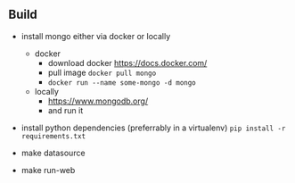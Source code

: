 Build
------

* install mongo either via docker or locally
  - docker
    - download docker https://docs.docker.com/
    - pull image ``` docker pull mongo ```
    - ```docker run --name some-mongo -d mongo```
  - locally
    - https://www.mongodb.org/
    - and run it

* install python dependencies (preferrably in a virtualenv)
  ``` pip install -r requirements.txt ```

* make datasource
* make run-web



